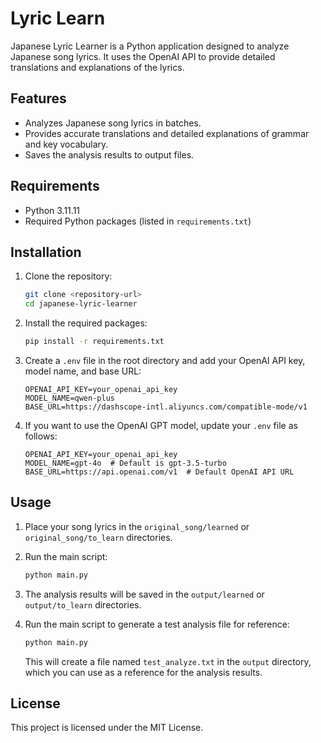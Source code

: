 # Lyric Learn

Japanese Lyric Learner is a Python application designed to analyze Japanese song lyrics. It uses the OpenAI API to provide detailed translations and explanations of the lyrics.

## Features

- Analyzes Japanese song lyrics in batches.
- Provides accurate translations and detailed explanations of grammar and key vocabulary.
- Saves the analysis results to output files.

## Requirements

- Python 3.11.11
- Required Python packages (listed in `requirements.txt`)

## Installation

1. Clone the repository:
    ```sh
    git clone <repository-url>
    cd japanese-lyric-learner
    ```

2. Install the required packages:
    ```sh
    pip install -r requirements.txt
    ```
3. Create a `.env` file in the root directory and add your OpenAI API key, model name, and base URL:
    ```env
    OPENAI_API_KEY=your_openai_api_key
    MODEL_NAME=qwen-plus
    BASE_URL=https://dashscope-intl.aliyuncs.com/compatible-mode/v1
    ```

4. If you want to use the OpenAI GPT model, update your `.env` file as follows:
    ```env
    OPENAI_API_KEY=your_openai_api_key
    MODEL_NAME=gpt-4o  # Default is gpt-3.5-turbo
    BASE_URL=https://api.openai.com/v1  # Default OpenAI API URL
    ```
## Usage

1. Place your song lyrics in the `original_song/learned` or `original_song/to_learn` directories.

2. Run the main script:
    ```sh
    python main.py
    ```

3. The analysis results will be saved in the `output/learned` or `output/to_learn` directories.

4. Run the main script to generate a test analysis file for reference:
    ```sh
    python main.py
    ```

    This will create a file named `test_analyze.txt` in the `output` directory, which you can use as a reference for the analysis results.

## License

This project is licensed under the MIT License.